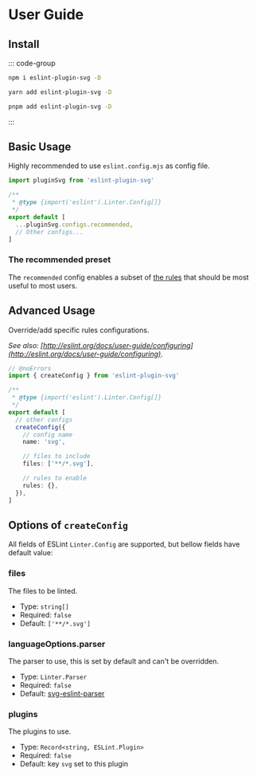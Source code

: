 # User Guide

## Install

::: code-group

```bash [npm]
npm i eslint-plugin-svg -D
```

```bash [yarn]
yarn add eslint-plugin-svg -D
```

```bash [pnpm]
pnpm add eslint-plugin-svg -D
```

:::

## Basic Usage

Highly recommended to use `eslint.config.mjs` as config file.

```ts [eslint.config.mjs] twoslash
import pluginSvg from 'eslint-plugin-svg'

/**
 * @type {import('eslint').Linter.Config[]}
 */
export default [
  ...pluginSvg.configs.recommended,
  // Other configs...
]
```

### The recommended preset

The `recommended` config enables a subset of [the rules](#rules) that should be most useful to most users.

## Advanced Usage

Override/add specific rules configurations.

_See also: [http://eslint.org/docs/user-guide/configuring](http://eslint.org/docs/user-guide/configuring)_.

```ts [eslint.config.mjs] twoslash
// @noErrors
import { createConfig } from 'eslint-plugin-svg'

/**
 * @type {import('eslint').Linter.Config[]}
 */
export default [
  // other configs
  createConfig({
    // config name
    name: 'svg',

    // files to include
    files: ['**/*.svg'],

    // rules to enable
    rules: {},
  }),
]
```

## Options of `createConfig`

All fields of ESLint `Linter.Config` are supported, but bellow fields have default value:

### files

The files to be linted.

- Type: `string[]`
- Required: `false`
- Default: `['**/*.svg']`

### languageOptions.parser

The parser to use, this is set by default and can't be overridden.

- Type: `Linter.Parser`
- Required: `false`
- Default: [svg-eslint-parser](https://github.com/ntnyq/svg-eslint-parser)

### plugins

The plugins to use.

- Type: `Record<string, ESLint.Plugin>`
- Required: `false`
- Default: key `svg` set to this plugin

